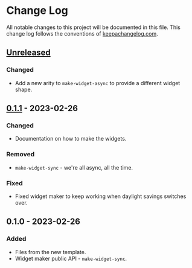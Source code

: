 # Change Log
All notable changes to this project will be documented in this file. This change log follows the conventions of [keepachangelog.com](http://keepachangelog.com/).

## [Unreleased]
### Changed
- Add a new arity to `make-widget-async` to provide a different widget shape.

## [0.1.1] - 2023-02-26
### Changed
- Documentation on how to make the widgets.

### Removed
- `make-widget-sync` - we're all async, all the time.

### Fixed
- Fixed widget maker to keep working when daylight savings switches over.

## 0.1.0 - 2023-02-26
### Added
- Files from the new template.
- Widget maker public API - `make-widget-sync`.

[Unreleased]: https://sourcehost.site/your-name/korb/compare/0.1.1...HEAD
[0.1.1]: https://sourcehost.site/your-name/korb/compare/0.1.0...0.1.1
